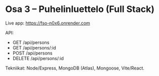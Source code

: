 # Osa 3 – Puhelinluettelo (Full Stack)

Live app: https://fso-n0x6.onrender.com

API:
- GET /api/persons
- GET /api/persons/:id
- POST /api/persons
- DELETE /api/persons/:id

Tekniikat: Node/Express, MongoDB (Atlas), Mongoose, Vite/React.

